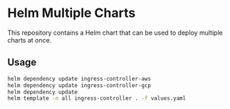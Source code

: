 # Helm Multiple Charts

This repository contains a Helm chart that can be used to deploy multiple charts at once.

## Usage

```bash
helm dependency update ingress-controller-aws
helm dependency update ingress-controller-gcp
helm dependency update
helm template -n all ingress-controller . -f values.yaml
```
